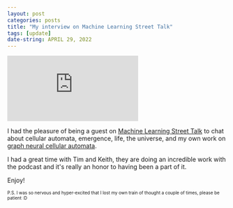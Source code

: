 ```yaml
---
layout: post
categories: posts
title: "My interview on Machine Learning Street Talk"
tags: [update]
date-string: APRIL 29, 2022
---
```


<div class='video-container'>
    <iframe src="https://www.youtube-nocookie.com/embed/MDt2e8XtUcA" frameborder="0" allowfullscreen></iframe>
</div>

I had the pleasure of being a guest on [Machine Learning Street Talk](https://www.youtube.com/channel/UCMLtBahI5DMrt0NPvDSoIRQ) to chat about cellular automata, emergence, life, the universe, and my own work on [graph neural cellular automata](https://danielegrattarola.github.io/posts/2021-11-08/graph-neural-cellular-automata.html).

I had a great time with Tim and Keith, they are doing an incredible work with the podcast and it's really an honor to having been a part of it.

Enjoy!

<sup style="font-size: 10px;">P.S. I was so nervous and hyper-excited that I lost my own train of thought a couple of times, please be patient :D</sup>
